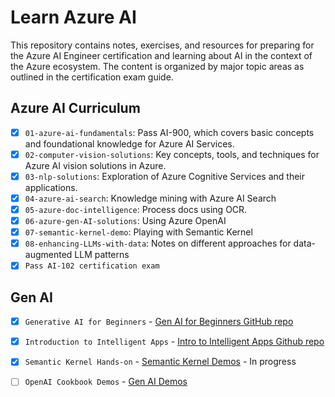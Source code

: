 # Learn Azure AI

This repository contains notes, exercises, and resources for preparing for the Azure AI Engineer certification and learning about AI in the context of the Azure ecosystem. The content is organized by major topic areas as outlined in the certification exam guide.

## Azure AI Curriculum

 - [x] `01-azure-ai-fundamentals`: Pass AI-900, which covers basic concepts and foundational knowledge for Azure AI Services.
 - [x] `02-computer-vision-solutions`: Key concepts, tools, and techniques for Azure AI vision solutions in Azure.
 - [x] `03-nlp-solutions`: Exploration of Azure Cognitive Services and their applications.
 - [x] `04-azure-ai-search`: Knowledge mining with Azure AI Search
 - [x] `05-azure-doc-intelligence`: Process docs using OCR.
 - [x] `06-azure-gen-AI-solutions`: Using Azure OpenAI
 - [x] `07-semantic-kernel-demo`: Playing with Semantic Kernel
 - [x] `08-enhancing-LLMs-with-data`: Notes on different approaches for data-augmented LLM patterns
 - [x] `Pass AI-102 certification exam`

## Gen AI

- [x] `Generative AI for Beginners` - [Gen AI for Beginners GitHub repo](https://github.com/microsoft/generative-ai-for-beginners)
- [x] `Introduction to Intelligent Apps` - [Intro to Intelligent Apps Github repo](https://github.com/Azure/intro-to-intelligent-apps)
- [x] `Semantic Kernel Hands-on` - [Semantic Kernel Demos](https://github.com/microsoft/semantic-kernel/tree/main/python/samples/getting_started) - In progress
- [ ] `OpenAI Cookbook Demos` - [Gen AI Demos](https://github.com/openai/openai-cookbook/tree/main/examples)


